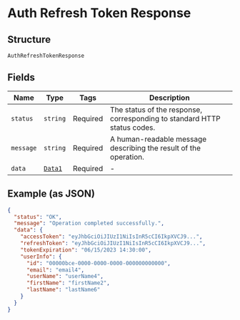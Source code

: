 
# Auth Refresh Token Response

## Structure

`AuthRefreshTokenResponse`

## Fields

| Name | Type | Tags | Description |
|  --- | --- | --- | --- |
| `status` | `string` | Required | The status of the response, corresponding to standard HTTP status codes. |
| `message` | `string` | Required | A human-readable message describing the result of the operation. |
| `data` | [`Data1`](../../doc/models/data-1.md) | Required | - |

## Example (as JSON)

```json
{
  "status": "OK",
  "message": "Operation completed successfully.",
  "data": {
    "accessToken": "eyJhbGciOiJIUzI1NiIsInR5cCI6IkpXVCJ9...",
    "refreshToken": "eyJhbGciOiJIUzI1NiIsInR5cCI6IkpXVCJ9...",
    "tokenExpiration": "06/15/2023 14:30:00",
    "userInfo": {
      "id": "00000bce-0000-0000-0000-000000000000",
      "email": "email4",
      "userName": "userName4",
      "firstName": "firstName2",
      "lastName": "lastName6"
    }
  }
}
```

